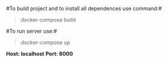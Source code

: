 
#To build project and to install all dependences use command:#

>docker-compose build

#To run server use:#

>docker-compose up

**Host: localhost**
**Port: 8000**

